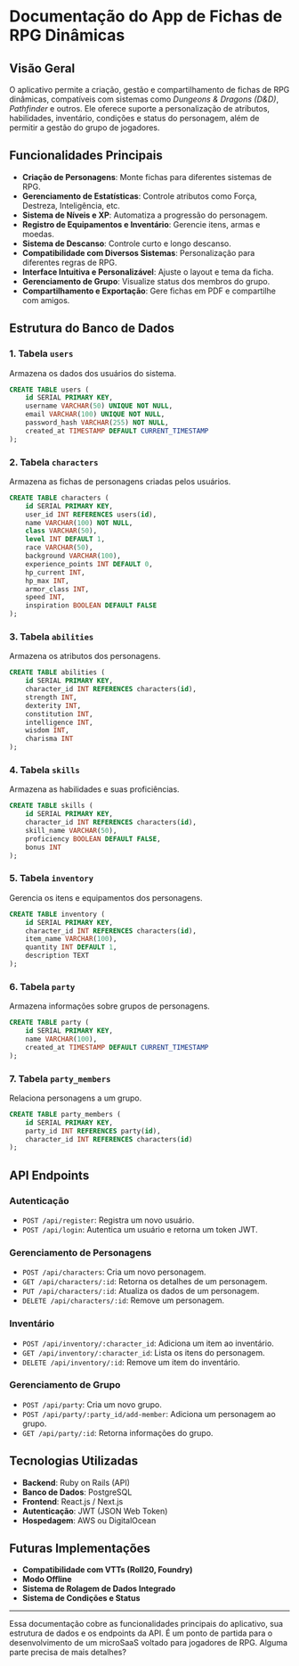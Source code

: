 # Documentação do App de Fichas de RPG Dinâmicas

## Visão Geral
O aplicativo permite a criação, gestão e compartilhamento de fichas de RPG dinâmicas, compatíveis com sistemas como *Dungeons & Dragons (D&D)*, *Pathfinder* e outros. Ele oferece suporte a personalização de atributos, habilidades, inventário, condições e status do personagem, além de permitir a gestão do grupo de jogadores.

## Funcionalidades Principais
- **Criação de Personagens**: Monte fichas para diferentes sistemas de RPG.
- **Gerenciamento de Estatísticas**: Controle atributos como Força, Destreza, Inteligência, etc.
- **Sistema de Níveis e XP**: Automatiza a progressão do personagem.
- **Registro de Equipamentos e Inventário**: Gerencie itens, armas e moedas.
- **Sistema de Descanso**: Controle curto e longo descanso.
- **Compatibilidade com Diversos Sistemas**: Personalização para diferentes regras de RPG.
- **Interface Intuitiva e Personalizável**: Ajuste o layout e tema da ficha.
- **Gerenciamento de Grupo**: Visualize status dos membros do grupo.
- **Compartilhamento e Exportação**: Gere fichas em PDF e compartilhe com amigos.

## Estrutura do Banco de Dados
### 1. Tabela `users`
Armazena os dados dos usuários do sistema.
```sql
CREATE TABLE users (
    id SERIAL PRIMARY KEY,
    username VARCHAR(50) UNIQUE NOT NULL,
    email VARCHAR(100) UNIQUE NOT NULL,
    password_hash VARCHAR(255) NOT NULL,
    created_at TIMESTAMP DEFAULT CURRENT_TIMESTAMP
);
```

### 2. Tabela `characters`
Armazena as fichas de personagens criadas pelos usuários.
```sql
CREATE TABLE characters (
    id SERIAL PRIMARY KEY,
    user_id INT REFERENCES users(id),
    name VARCHAR(100) NOT NULL,
    class VARCHAR(50),
    level INT DEFAULT 1,
    race VARCHAR(50),
    background VARCHAR(100),
    experience_points INT DEFAULT 0,
    hp_current INT,
    hp_max INT,
    armor_class INT,
    speed INT,
    inspiration BOOLEAN DEFAULT FALSE
);
```

### 3. Tabela `abilities`
Armazena os atributos dos personagens.
```sql
CREATE TABLE abilities (
    id SERIAL PRIMARY KEY,
    character_id INT REFERENCES characters(id),
    strength INT,
    dexterity INT,
    constitution INT,
    intelligence INT,
    wisdom INT,
    charisma INT
);
```

### 4. Tabela `skills`
Armazena as habilidades e suas proficiências.
```sql
CREATE TABLE skills (
    id SERIAL PRIMARY KEY,
    character_id INT REFERENCES characters(id),
    skill_name VARCHAR(50),
    proficiency BOOLEAN DEFAULT FALSE,
    bonus INT
);
```

### 5. Tabela `inventory`
Gerencia os itens e equipamentos dos personagens.
```sql
CREATE TABLE inventory (
    id SERIAL PRIMARY KEY,
    character_id INT REFERENCES characters(id),
    item_name VARCHAR(100),
    quantity INT DEFAULT 1,
    description TEXT
);
```

### 6. Tabela `party`
Armazena informações sobre grupos de personagens.
```sql
CREATE TABLE party (
    id SERIAL PRIMARY KEY,
    name VARCHAR(100),
    created_at TIMESTAMP DEFAULT CURRENT_TIMESTAMP
);
```

### 7. Tabela `party_members`
Relaciona personagens a um grupo.
```sql
CREATE TABLE party_members (
    id SERIAL PRIMARY KEY,
    party_id INT REFERENCES party(id),
    character_id INT REFERENCES characters(id)
);
```

## API Endpoints

### Autenticação
- `POST /api/register`: Registra um novo usuário.
- `POST /api/login`: Autentica um usuário e retorna um token JWT.

### Gerenciamento de Personagens
- `POST /api/characters`: Cria um novo personagem.
- `GET /api/characters/:id`: Retorna os detalhes de um personagem.
- `PUT /api/characters/:id`: Atualiza os dados de um personagem.
- `DELETE /api/characters/:id`: Remove um personagem.

### Inventário
- `POST /api/inventory/:character_id`: Adiciona um item ao inventário.
- `GET /api/inventory/:character_id`: Lista os itens do personagem.
- `DELETE /api/inventory/:id`: Remove um item do inventário.

### Gerenciamento de Grupo
- `POST /api/party`: Cria um novo grupo.
- `POST /api/party/:party_id/add-member`: Adiciona um personagem ao grupo.
- `GET /api/party/:id`: Retorna informações do grupo.

## Tecnologias Utilizadas
- **Backend**: Ruby on Rails (API)
- **Banco de Dados**: PostgreSQL
- **Frontend**: React.js / Next.js
- **Autenticação**: JWT (JSON Web Token)
- **Hospedagem**: AWS ou DigitalOcean

## Futuras Implementações
- **Compatibilidade com VTTs (Roll20, Foundry)**
- **Modo Offline**
- **Sistema de Rolagem de Dados Integrado**
- **Sistema de Condições e Status**

---
Essa documentação cobre as funcionalidades principais do aplicativo, sua estrutura de dados e os endpoints da API. É um ponto de partida para o desenvolvimento de um microSaaS voltado para jogadores de RPG. Alguma parte precisa de mais detalhes?


